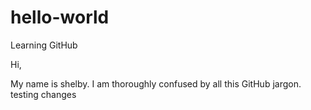# hello-world
Learning GitHub

Hi,

My name is shelby. I am thoroughly confused by all this GitHub jargon.
testing changes
